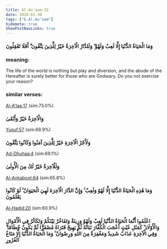 ```yaml
---
title: Al-An'aam:32
date: 2018-01-30
tags: ["6.Al-An'aam"]
hidemeta: true 
ShowPostNavLinks: true 
---
```

### وَمَا الْحَيَاةُ الدُّنْيَا إِلَّا لَعِبٌ وَلَهْوٌ ۖ وَلَلدَّارُ الْآخِرَةُ خَيْرٌ لِلَّذِينَ يَتَّقُونَ ۗ أَفَلَا تَعْقِلُونَ
### meaning: 
The life of the world is nothing but play and diversion, and the abode of the Hereafter is surely better for those who are Godwary. Do you not exercise your reason?
### similar verses: 

[Al-A'laa:17](/87/17) (sim:73.0%)

### وَالْآخِرَةُ خَيْرٌ وَأَبْقَىٰ

[Yusuf:57](/12/57) (sim:69.9%)

### وَلَأَجْرُ الْآخِرَةِ خَيْرٌ لِلَّذِينَ آمَنُوا وَكَانُوا يَتَّقُونَ

[Ad-Dhuhaa:4](/93/4) (sim:69.1%)

### وَلَلْآخِرَةُ خَيْرٌ لَكَ مِنَ الْأُولَىٰ

[Al-Ankaboot:64](/29/64) (sim:65.8%)

### وَمَا هَٰذِهِ الْحَيَاةُ الدُّنْيَا إِلَّا لَهْوٌ وَلَعِبٌ ۚ وَإِنَّ الدَّارَ الْآخِرَةَ لَهِيَ الْحَيَوَانُ ۚ لَوْ كَانُوا يَعْلَمُونَ

[Al-Hadid:20](/57/20) (sim:60.9%)

### اعْلَمُوا أَنَّمَا الْحَيَاةُ الدُّنْيَا لَعِبٌ وَلَهْوٌ وَزِينَةٌ وَتَفَاخُرٌ بَيْنَكُمْ وَتَكَاثُرٌ فِي الْأَمْوَالِ وَالْأَوْلَادِ ۖ كَمَثَلِ غَيْثٍ أَعْجَبَ الْكُفَّارَ نَبَاتُهُ ثُمَّ يَهِيجُ فَتَرَاهُ مُصْفَرًّا ثُمَّ يَكُونُ حُطَامًا ۖ وَفِي الْآخِرَةِ عَذَابٌ شَدِيدٌ وَمَغْفِرَةٌ مِنَ اللَّهِ وَرِضْوَانٌ ۚ وَمَا الْحَيَاةُ الدُّنْيَا إِلَّا مَتَاعُ الْغُرُورِ
